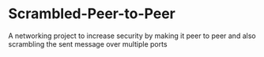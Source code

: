 # Scrambled-Peer-to-Peer
A networking project to increase security by making it peer to peer and also scrambling the sent message over multiple ports
